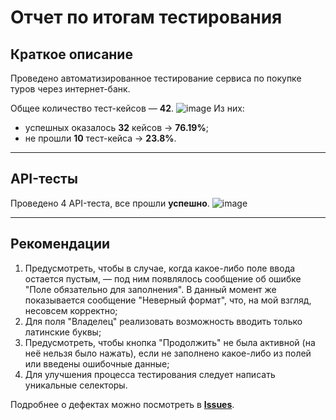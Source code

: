 # Отчет по итогам тестирования

## Краткое описание
Проведено автоматизированное тестирование сервиса по покупке туров через интернет-банк.

Общее количество тест-кейсов — **42**.
![image](https://user-images.githubusercontent.com/103899611/216124767-00516871-7e54-41ec-aa42-4f180bf5588e.png)
Из них:
- успешных оказалось **32** кейсов → **76.19%**; 
- не прошли **10** тест-кейса → **23.8%**.


------------

## API-тесты
Проведено 4 API-теста, все прошли **успешно**.
![image](https://user-images.githubusercontent.com/103899611/216126757-384788cb-3837-46e3-9345-1593c7b8ea66.png)


------------

## Рекомендации
1. Предусмотреть, чтобы в случае, когда какое-либо поле ввода остается пустым, — под ним появлялось сообщение об ошибке "Поле обязательно для заполнения". В данный момент же показывается сообщение "Неверный формат", что, на мой взгляд, несовсем корректно;
2. Для поля "Владелец" реализовать возможность вводить только латинские буквы;
3. Предусмотреть, чтобы кнопка "Продолжить" не была активной (на неё нельзя было нажать), если не заполнено какое-либо из полей или введены ошибочные данные;
4. Для улучшения процесса тестирования следует написать уникальные селекторы.


Подробнее о дефектах можно посмотреть в [**Issues**]().
